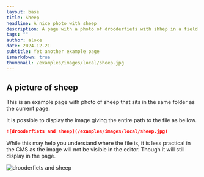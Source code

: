 ```yaml
---
layout: base
title: Sheep
headline: A nice photo with sheep
description: A page with a photo of drooderfiets with shhep in a field on the background.
tags: ""
author: aloxe
date: 2024-12-21
subtitle: Yet another example page
ismarkdown: true
thumbnail: /examples/images/local/sheep.jpg
---
```

## A picture of sheep

This is an example page with photo of sheep that sits in the same folder as the current page.

It is possible to display the image giving the entire path to the file as bellow.

```markdown
![drooderfiets and sheep](/examples/images/local/sheep.jpg)
```

While this may help you understand where the file is, it is less practical in the CMS as the image will not be visible in the editor. Though it will still display in the page.

![drooderfiets and sheep](/examples/images/local/sheep.jpg)

